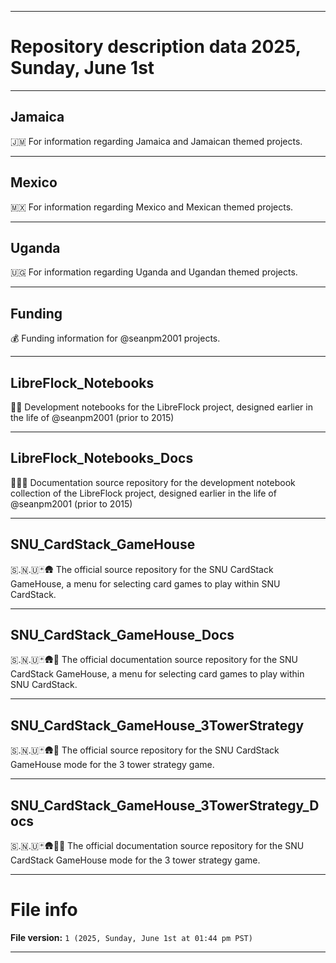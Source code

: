 
***

# Repository description data 2025, Sunday, June 1st

---

## Jamaica

🇯🇲️ For information regarding Jamaica and Jamaican themed projects.

---

## Mexico

🇲🇽️ For information regarding Mexico and Mexican themed projects.

---

## Uganda

🇺🇬️ For information regarding Uganda and Ugandan themed projects.

---

## Funding

💰️ Funding information for @seanpm2001 projects.

---

## LibreFlock_Notebooks

🦅️📔️ Development notebooks for the LibreFlock project, designed earlier in the life of @seanpm2001 (prior to 2015)

---

## LibreFlock_Notebooks_Docs

🦅️📔️📖️ Documentation source repository for the development notebook collection of the LibreFlock project, designed earlier in the life of @seanpm2001 (prior to 2015)

---

## SNU_CardStack_GameHouse

🇸.🇳.🇺🃏️🛖️ The official source repository for the SNU CardStack GameHouse, a menu for selecting card games to play within SNU CardStack.

---

## SNU_CardStack_GameHouse_Docs

🇸.🇳.🇺🃏️🛖️📖️ The official documentation source repository for the SNU CardStack GameHouse, a menu for selecting card games to play within SNU CardStack.

---

## SNU_CardStack_GameHouse_3TowerStrategy

🇸.🇳.🇺🃏️🛖️🗼️ The official source repository for the SNU CardStack GameHouse mode for the 3 tower strategy game.

---

## SNU_CardStack_GameHouse_3TowerStrategy_Docs

🇸.🇳.🇺🃏️🛖️🗼️📖️ The official documentation source repository for the SNU CardStack GameHouse mode for the 3 tower strategy game.

***

# File info

**File version:** `1 (2025, Sunday, June 1st at 01:44 pm PST)`

***

